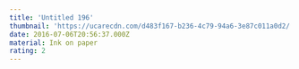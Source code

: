 ```yaml
---
title: 'Untitled 196'
thumbnail: 'https://ucarecdn.com/d483f167-b236-4c79-94a6-3e87c011a0d2/'
date: 2016-07-06T20:56:37.000Z
material: Ink on paper
rating: 2
---
```

